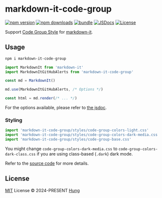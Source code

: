 # markdown-it-code-group

[![npm version][npm-version-src]][npm-version-href]
[![npm downloads][npm-downloads-src]][npm-downloads-href]
[![bundle][bundle-src]][bundle-href]
[![JSDocs][jsdocs-src]][jsdocs-href]
[![License][license-src]][license-href]

Support [Code Group Style](https://github.com/orgs/community/discussions/16925) for [markdown-it](https://github.com/markdown-it/markdown-it).

## Usage

```bash
npm i markdown-it-code-group
```

```js
import MarkdownIt from 'markdown-it'
import MarkdownItGitHubAlerts from 'markdown-it-code-group'

const md = MarkdownIt()

md.use(MarkdownItGitHubAlerts, /* Options */)

const html = md.render(/* ... */)
```

For the options available, please refer to [the jsdoc](./src/index.ts).

### Styling

```js
import 'markdown-it-code-group/styles/code-group-colors-light.css'
import 'markdown-it-code-group/styles/code-group-colors-dark-media.css'
import 'markdown-it-code-group/styles/code-group-base.css'
```

You might change `code-group-colors-dark-media.css` to `code-group-colors-dark-class.css` if you are using class-based (`.dark`) dark mode.

Refer to the [source code](./styles) for more details.

## License

[MIT](./LICENSE) License © 2024-PRESENT [Hung](https://github.com/hunghg255)

<!-- Badges -->

[npm-version-src]: https://img.shields.io/npm/v/markdown-it-code-group?style=flat&colorA=080f12&colorB=1fa669
[npm-version-href]: https://npmjs.com/package/markdown-it-code-group
[npm-downloads-src]: https://img.shields.io/npm/dm/markdown-it-code-group?style=flat&colorA=080f12&colorB=1fa669
[npm-downloads-href]: https://npmjs.com/package/markdown-it-code-group
[bundle-src]: https://img.shields.io/bundlephobia/minzip/markdown-it-code-group?style=flat&colorA=080f12&colorB=1fa669&label=minzip
[bundle-href]: https://bundlephobia.com/result?p=markdown-it-code-group
[license-src]: https://img.shields.io/github/license/antfu/markdown-it-code-group.svg?style=flat&colorA=080f12&colorB=1fa669
[license-href]: https://github.com/antfu/markdown-it-code-group/blob/main/LICENSE
[jsdocs-src]: https://img.shields.io/badge/jsdocs-reference-080f12?style=flat&colorA=080f12&colorB=1fa669
[jsdocs-href]: https://www.jsdocs.io/package/markdown-it-code-group
